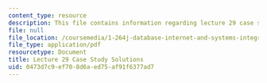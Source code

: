 ```yaml
---
content_type: resource
description: This file contains information regarding lecture 29 case study solutions.
file: null
file_location: /coursemedia/1-264j-database-internet-and-systems-integration-technologies-fall-2013/0473d7c9ef708d6aed75af91f6377ad7_MIT1_264JF13_L29_sol.pdf
file_type: application/pdf
resourcetype: Document
title: Lecture 29 Case Study Solutions
uid: 0473d7c9-ef70-8d6a-ed75-af91f6377ad7
---
```

